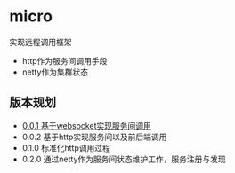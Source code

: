 # micro
实现远程调用框架
+ http作为服务间调用手段
+ netty作为集群状态


## 版本规划
+ [0.0.1 基于websocket实现服务间调用](./design-document/0.0.1-设计文档.md)
+ 0.0.2 基于http实现服务间以及前后端调用
+ 0.1.0 标准化http调用过程
+ 0.2.0 通过netty作为服务间状态维护工作，服务注册与发现


